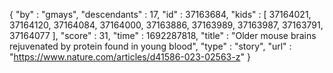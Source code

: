 {
  "by" : "gmays",
  "descendants" : 17,
  "id" : 37163684,
  "kids" : [ 37164021, 37164120, 37164084, 37164000, 37163886, 37163989, 37163987, 37163791, 37164077 ],
  "score" : 31,
  "time" : 1692287818,
  "title" : "Older mouse brains rejuvenated by protein found in young blood",
  "type" : "story",
  "url" : "https://www.nature.com/articles/d41586-023-02563-z"
}
